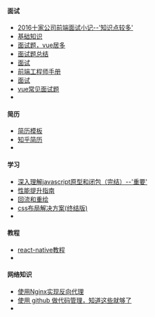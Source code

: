 #### 面试

* [2016十家公司前端面试小记--'知识点较多'](http://www.cnblogs.com/xxcanghai/p/5205998.html)
* [基础知识](https://github.com/Alvin-Liu/awesome-frontend-interviews/blob/master/web%E7%BB%BC%E5%90%88%E7%AF%87.md)
* [面试题，vue居多](https://juejin.im/post/5a9b8417518825558251ce15)
* [面试题总结](https://fe.padding.me/#/questions/)
* [面试](https://juejin.im/post/5a998991f265da237f1dbdf9)
* [前端工程师手册](https://leohxj.gitbooks.io/front-end-database/interview/interview-exercises-with-JavaScript.html)
* [面试](https://github.com/Liyuk/Interview-Questions-Answers)
* [vue常见面试题](https://juejin.im/post/5aa00229f265da239b40fc02)
* ​



#### 简历

* [简历模板](https://fe.padding.me/#/resume/1)
* [知乎简历](https://www.zhihu.com/question/23150301)
* ​



#### 学习

* [深入理解javascript原型和闭包（完结）--'重要'](http://www.cnblogs.com/wangfupeng1988/p/3977924.html)
* [性能提升指南](https://mp.weixin.qq.com/s/dQaEHCcwUvLuvWHcQicYxA)
* [回流和重绘](https://github.com/KidneyFlower/front-end-knowledge-base/issues/1)
* [css布局解决方案(终结版)](https://segmentfault.com/a/1190000013565024?utm_source=channel-hottest)
* ​



#### 教程

* [react-native教程](https://github.com/reactnativecn/react-native-guide)
* ​


#### 网络知识

* [使用Nginx实现反向代理](http://blog.csdn.net/lishaojun0115/article/details/53200629)
* [使用 github 做代码管理，知道这些就够了](http://www.cnblogs.com/fengzheng/p/8532724.html)
* ​

